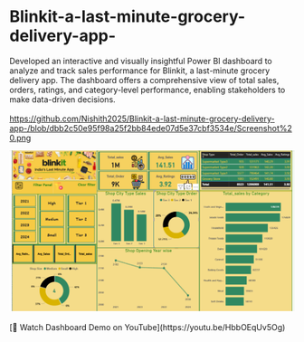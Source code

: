 # Blinkit-a-last-minute-grocery-delivery-app-
Developed an interactive and visually insightful Power BI dashboard to analyze and track sales performance for Blinkit, a last-minute grocery delivery app. The dashboard offers a comprehensive view of total sales, orders, ratings, and category-level performance, enabling stakeholders to make data-driven decisions.
<br> <br>
https://github.com/Nishith2025/Blinkit-a-last-minute-grocery-delivery-app-/blob/dbb2c50e95f98a25f2bb84ede07d5e37cbf3534e/Screenshot%20.png

<img src="https://github.com/Nishith2025/Blinkit-a-last-minute-grocery-delivery-app-/blob/dbb2c50e95f98a25f2bb84ede07d5e37cbf3534e/Screenshot%20.png" alt="Image Description" width="800">
<br><br>
[🎥 Watch Dashboard Demo on YouTube](https://youtu.be/HbbOEqUv5Og)
